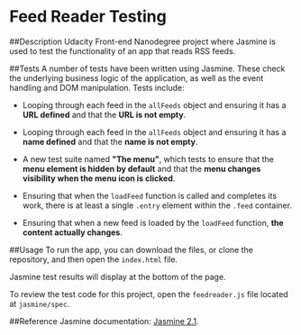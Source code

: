 Feed Reader Testing
===================

##Description
Udacity Front-end Nanodegree project where Jasmine is used to test the functionality of an app that reads RSS feeds.

##Tests
A number of tests have been written using Jasmine. These check the underlying business logic of the application, as well as the event handling and DOM manipulation. Tests include:

* Looping through each feed in the `allFeeds` object and ensuring it has a **URL defined** and that the **URL is not empty**.

* Looping through each feed in the `allFeeds` object and ensuring it has a **name defined** and that the **name is not empty**.

* A new test suite named **"The menu"**, which tests to ensure that the **menu element is hidden by default** and that the **menu changes visibility when the menu icon is clicked**.

* Ensuring that when the `loadFeed` function is called and completes its work, there is at least a single `.entry` element within the `.feed` container.

* Ensuring that when a new feed is loaded by the `loadFeed` function, **the content actually changes**.

##Usage
To run the app, you can download the files, or clone the repository, and then open the `index.html` file.

Jasmine test results will display at the bottom of the page.

To review the test code for this project, open the `feedreader.js` file located at `jasmine/spec`.

##Reference
Jasmine documentation: [Jasmine 2.1](http://jasmine.github.io/2.1/introduction.html).

